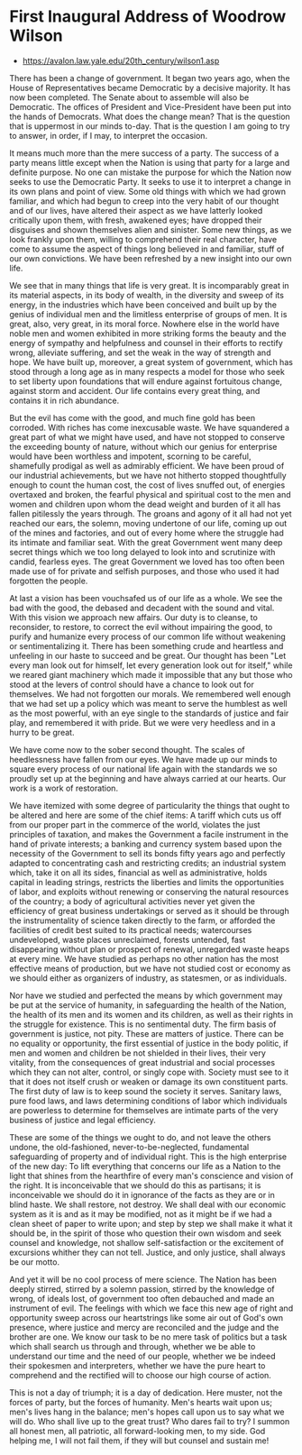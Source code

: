 # First Inaugural Address of Woodrow Wilson
* https://avalon.law.yale.edu/20th_century/wilson1.asp

There has been a change of government. It began two years ago, when the House of Representatives became Democratic by a decisive majority. It has now been completed. The Senate about to assemble will also be Democratic. The offices of President and Vice-President have been put into the hands of Democrats. What does the change mean? That is the question that is uppermost in our minds to-day. That is the question I am going to try to answer, in order, if I may, to interpret the occasion.

It means much more than the mere success of a party. The success of a party means little except when the Nation is using that party for a large and definite purpose. No one can mistake the purpose for which the Nation now seeks to use the Democratic Party. It seeks to use it to interpret a change in its own plans and point of view. Some old things with which we had grown familiar, and which had begun to creep into the very habit of our thought and of our lives, have altered their aspect as we have latterly looked critically upon them, with fresh, awakened eyes; have dropped their disguises and shown themselves alien and sinister. Some new things, as we look frankly upon them, willing to comprehend their real character, have come to assume the aspect of things long believed in and familiar, stuff of our own convictions. We have been refreshed by a new insight into our own life.

We see that in many things that life is very great. It is incomparably great in its material aspects, in its body of wealth, in the diversity and sweep of its energy, in the industries which have been conceived and built up by the genius of individual men and the limitless enterprise of groups of men. It is great, also, very great, in its moral force. Nowhere else in the world have noble men and women exhibited in more striking forms the beauty and the energy of sympathy and helpfulness and counsel in their efforts to rectify wrong, alleviate suffering, and set the weak in the way of strength and hope. We have built up, moreover, a great system of government, which has stood through a long age as in many respects a model for those who seek to set liberty upon foundations that will endure against fortuitous change, against storm and accident. Our life contains every great thing, and contains it in rich abundance.

But the evil has come with the good, and much fine gold has been corroded. With riches has come inexcusable waste. We have squandered a great part of what we might have used, and have not stopped to conserve the exceeding bounty of nature, without which our genius for enterprise would have been worthless and impotent, scorning to be careful, shamefully prodigal as well as admirably efficient. We have been proud of our industrial achievements, but we have not hitherto stopped thoughtfully enough to count the human cost, the cost of lives snuffed out, of energies overtaxed and broken, the fearful physical and spiritual cost to the men and women and children upon whom the dead weight and burden of it all has fallen pitilessly the years through. The groans and agony of it all had not yet reached our ears, the solemn, moving undertone of our life, coming up out of the mines and factories, and out of every home where the struggle had its intimate and familiar seat. With the great Government went many deep secret things which we too long delayed to look into and scrutinize with candid, fearless eyes. The great Government we loved has too often been made use of for private and selfish purposes, and those who used it had forgotten the people.

At last a vision has been vouchsafed us of our life as a whole. We see the bad with the good, the debased and decadent with the sound and vital. With this vision we approach new affairs. Our duty is to cleanse, to reconsider, to restore, to correct the evil without impairing the good, to purify and humanize every process of our common life without weakening or sentimentalizing it. There has been something crude and heartless and unfeeling in our haste to succeed and be great. Our thought has been "Let every man look out for himself, let every generation look out for itself," while we reared giant machinery which made it impossible that any but those who stood at the levers of control should have a chance to look out for themselves. We had not forgotten our morals. We remembered well enough that we had set up a policy which was meant to serve the humblest as well as the most powerful, with an eye single to the standards of justice and fair play, and remembered it with pride. But we were very heedless and in a hurry to be great.

We have come now to the sober second thought. The scales of heedlessness have fallen from our eyes. We have made up our minds to square every process of our national life again with the standards we so proudly set up at the beginning and have always carried at our hearts. Our work is a work of restoration.

We have itemized with some degree of particularity the things that ought to be altered and here are some of the chief items: A tariff which cuts us off from our proper part in the commerce of the world, violates the just principles of taxation, and makes the Government a facile instrument in the hand of private interests; a banking and currency system based upon the necessity of the Government to sell its bonds fifty years ago and perfectly adapted to concentrating cash and restricting credits; an industrial system which, take it on all its sides, financial as well as administrative, holds capital in leading strings, restricts the liberties and limits the opportunities of labor, and exploits without renewing or conserving the natural resources of the country; a body of agricultural activities never yet given the efficiency of great business undertakings or served as it should be through the instrumentality of science taken directly to the farm, or afforded the facilities of credit best suited to its practical needs; watercourses undeveloped, waste places unreclaimed, forests untended, fast disappearing without plan or prospect of renewal, unregarded waste heaps at every mine. We have studied as perhaps no other nation has the most effective means of production, but we have not studied cost or economy as we should either as organizers of industry, as statesmen, or as individuals.

Nor have we studied and perfected the means by which government may be put at the service of humanity, in safeguarding the health of the Nation, the health of its men and its women and its children, as well as their rights in the struggle for existence. This is no sentimental duty. The firm basis of government is justice, not pity. These are matters of justice. There can be no equality or opportunity, the first essential of justice in the body politic, if men and women and children be not shielded in their lives, their very vitality, from the consequences of great industrial and social processes which they can not alter, control, or singly cope with. Society must see to it that it does not itself crush or weaken or damage its own constituent parts. The first duty of law is to keep sound the society it serves. Sanitary laws, pure food laws, and laws determining conditions of labor which individuals are powerless to determine for themselves are intimate parts of the very business of justice and legal efficiency.

These are some of the things we ought to do, and not leave the others undone, the old-fashioned, never-to-be-neglected, fundamental safeguarding of property and of individual right. This is the high enterprise of the new day: To lift everything that concerns our life as a Nation to the light that shines from the hearthfire of every man's conscience and vision of the right. It is inconceivable that we should do this as partisans; it is inconceivable we should do it in ignorance of the facts as they are or in blind haste. We shall restore, not destroy. We shall deal with our economic system as it is and as it may be modified, not as it might be if we had a clean sheet of paper to write upon; and step by step we shall make it what it should be, in the spirit of those who question their own wisdom and seek counsel and knowledge, not shallow self-satisfaction or the excitement of excursions whither they can not tell. Justice, and only justice, shall always be our motto.

And yet it will be no cool process of mere science. The Nation has been deeply stirred, stirred by a solemn passion, stirred by the knowledge of wrong, of ideals lost, of government too often debauched and made an instrument of evil. The feelings with which we face this new age of right and opportunity sweep across our heartstrings like some air out of God's own presence, where justice and mercy are reconciled and the judge and the brother are one. We know our task to be no mere task of politics but a task which shall search us through and through, whether we be able to understand our time and the need of our people, whether we be indeed their spokesmen and interpreters, whether we have the pure heart to comprehend and the rectified will to choose our high course of action.

This is not a day of triumph; it is a day of dedication. Here muster, not the forces of party, but the forces of humanity. Men's hearts wait upon us; men's lives hang in the balance; men's hopes call upon us to say what we will do. Who shall live up to the great trust? Who dares fail to try? I summon all honest men, all patriotic, all forward-looking men, to my side. God helping me, I will not fail them, if they will but counsel and sustain me!
